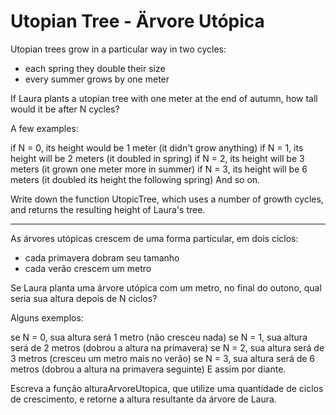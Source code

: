 # Utopian Tree - Ärvore Utópica 

Utopian trees grow in a particular way in two cycles:

 - each spring they double their size
 - every summer grows by one meter
 
If Laura plants a utopian tree with one meter at the end of autumn, how tall would it be after N cycles?

A few examples:

if N = 0, its height would be 1 meter (it didn't grow anything)
if N = 1, its height will be 2 meters (it doubled in spring)
if N = 2, its height will be 3 meters (it grown one meter more in summer)
if N = 3, its height will be 6 meters (it doubled its height the following spring)
And so on.

Write down the function UtopicTree, which uses a number of growth cycles, and returns the resulting height of Laura's tree.

_______________________________________________________________________________________________________________________________________


As árvores utópicas  crescem de uma forma particular, em dois ciclos:

 - cada primavera dobram seu tamanho
 - cada verão crescem um metro

Se Laura planta uma árvore utópica com um metro, no final do outono, qual seria sua altura depois de N ciclos?

Alguns exemplos:

se N = 0, sua altura será 1 metro (não cresceu nada)
se N = 1, sua altura será de 2 metros (dobrou a altura na primavera)
se N = 2, sua altura será de 3 metros (cresceu um metro mais no verão)
se N = 3, sua altura será de 6 metros (dobrou a altura na primavera seguinte)
E assim por diante. 

Escreva a função alturaArvoreUtopica, que utilize uma quantidade de ciclos de crescimento, e retorne a altura resultante da árvore de Laura.
